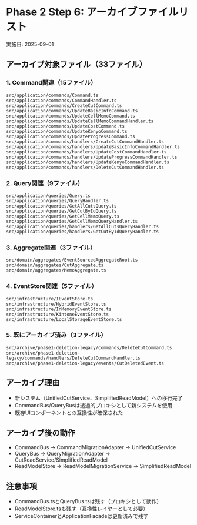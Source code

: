 # Phase 2 Step 6: アーカイブファイルリスト

実施日: 2025-09-01

## アーカイブ対象ファイル（33ファイル）

### 1. Command関連（15ファイル）
```
src/application/commands/Command.ts
src/application/commands/CommandHandler.ts
src/application/commands/CreateCutCommand.ts
src/application/commands/UpdateBasicInfoCommand.ts
src/application/commands/UpdateCellMemoCommand.ts
src/application/commands/UpdateCellMemoCommandHandler.ts
src/application/commands/UpdateCostCommand.ts
src/application/commands/UpdateKenyoCommand.ts
src/application/commands/UpdateProgressCommand.ts
src/application/commands/handlers/CreateCutCommandHandler.ts
src/application/commands/handlers/UpdateBasicInfoCommandHandler.ts
src/application/commands/handlers/UpdateCostCommandHandler.ts
src/application/commands/handlers/UpdateProgressCommandHandler.ts
src/application/commands/handlers/UpdateKenyoCommandHandler.ts
src/application/commands/handlers/DeleteCutCommandHandler.ts
```

### 2. Query関連（9ファイル）
```
src/application/queries/Query.ts
src/application/queries/QueryHandler.ts
src/application/queries/GetAllCutsQuery.ts
src/application/queries/GetCutByIdQuery.ts
src/application/queries/GetCellMemoQuery.ts
src/application/queries/GetCellMemoQueryHandler.ts
src/application/queries/handlers/GetAllCutsQueryHandler.ts
src/application/queries/handlers/GetCutByIdQueryHandler.ts
```

### 3. Aggregate関連（3ファイル）
```
src/domain/aggregates/EventSourcedAggregateRoot.ts
src/domain/aggregates/CutAggregate.ts
src/domain/aggregates/MemoAggregate.ts
```

### 4. EventStore関連（5ファイル）
```
src/infrastructure/IEventStore.ts
src/infrastructure/HybridEventStore.ts
src/infrastructure/InMemoryEventStore.ts
src/infrastructure/KintoneEventStore.ts
src/infrastructure/LocalStorageEventStore.ts
```

### 5. 既にアーカイブ済み（3ファイル）
```
src/archive/phase1-deletion-legacy/commands/DeleteCutCommand.ts
src/archive/phase1-deletion-legacy/commands/handlers/DeleteCutCommandHandler.ts
src/archive/phase1-deletion-legacy/events/CutDeletedEvent.ts
```

## アーカイブ理由
- 新システム（UnifiedCutService、SimplifiedReadModel）への移行完了
- CommandBus/QueryBusは透過的プロキシとして新システムを使用
- 既存UIコンポーネントとの互換性が確保された

## アーカイブ後の動作
- CommandBus → CommandMigrationAdapter → UnifiedCutService
- QueryBus → QueryMigrationAdapter → CutReadService/SimplifiedReadModel
- ReadModelStore → ReadModelMigrationService → SimplifiedReadModel

## 注意事項
- CommandBus.tsとQueryBus.tsは残す（プロキシとして動作）
- ReadModelStore.tsも残す（互換性レイヤーとして必要）
- ServiceContainerとApplicationFacadeは更新済みで残す